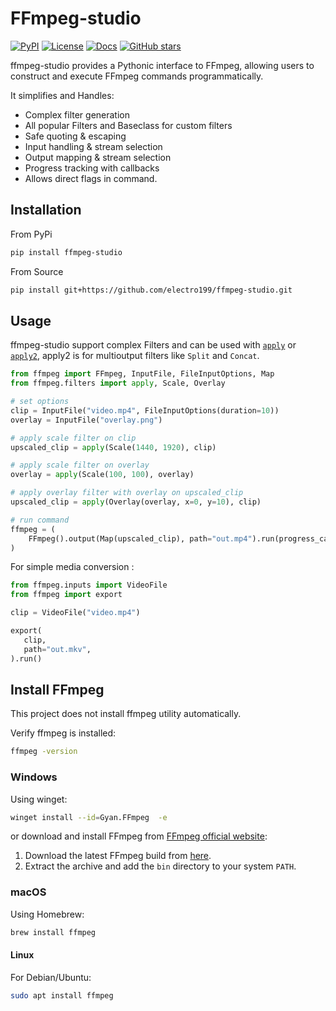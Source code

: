 # FFmpeg-studio

[![PyPI](https://img.shields.io/pypi/v/ffmpeg-studio?color=blue&label=PyPI)](https://pypi.org/project/ffmpeg-studio/)
[![License](https://img.shields.io/github/license/electro199/ffmpeg-studio)](LICENSE)
[![Docs](https://img.shields.io/badge/📚_Documentation-online-blue)](https://electro199.github.io/ffmpeg-studio/)
[![GitHub stars](https://img.shields.io/github/stars/electro199/ffmpeg-studio?style=social)](https://github.com/electro199/ffmpeg-studio/stargazers)

ffmpeg-studio provides a Pythonic interface to FFmpeg, allowing users to construct and execute FFmpeg commands programmatically.

It simplifies and Handles:

- Complex filter generation
- All popular Filters and Baseclass for custom filters
- Safe quoting & escaping
- Input handling & stream selection
- Output mapping & stream selection
- Progress tracking with callbacks
- Allows direct flags in command.

## Installation

From PyPi

```sh
pip install ffmpeg-studio
```

From Source

```sh
pip install git+https://github.com/electro199/ffmpeg-studio.git
```

## Usage

ffmpeg-studio support complex Filters and can be used with [`apply`](https://electro199.github.io/ffmpeg-studio/api/#ffmpeg.filters.apply) or [`apply2`](https://electro199.github.io/ffmpeg-studio/api/#ffmpeg.filters.apply2), apply2 is for multioutput filters like `Split` and `Concat`.

```py
from ffmpeg import FFmpeg, InputFile, FileInputOptions, Map
from ffmpeg.filters import apply, Scale, Overlay

# set options
clip = InputFile("video.mp4", FileInputOptions(duration=10))
overlay = InputFile("overlay.png")

# apply scale filter on clip
upscaled_clip = apply(Scale(1440, 1920), clip)

# apply scale filter on overlay
overlay = apply(Scale(100, 100), overlay)

# apply overlay filter with overlay on upscaled_clip
upscaled_clip = apply(Overlay(overlay, x=0, y=10), clip)

# run command
ffmpeg = (
    FFmpeg().output(Map(upscaled_clip), path="out.mp4").run(progress_callback=print)
)
```

For simple media conversion :

```py
from ffmpeg.inputs import VideoFile
from ffmpeg import export

clip = VideoFile("video.mp4")

export(
   clip,
   path="out.mkv",
).run()

```

## Install FFmpeg

This project does not install ffmpeg utility automatically.

Verify ffmpeg is installed:

```sh
ffmpeg -version
```


### Windows

Using winget:

```sh
winget install --id=Gyan.FFmpeg  -e
```

or download and install FFmpeg from [FFmpeg official website](https://ffmpeg.org/download.html):

1. Download the latest FFmpeg build from [here](https://www.gyan.dev/ffmpeg/builds/).
2. Extract the archive and add the `bin` directory to your system `PATH`.

### macOS

Using Homebrew:

```sh
brew install ffmpeg
```

#### Linux

For Debian/Ubuntu:

```sh
sudo apt install ffmpeg
```